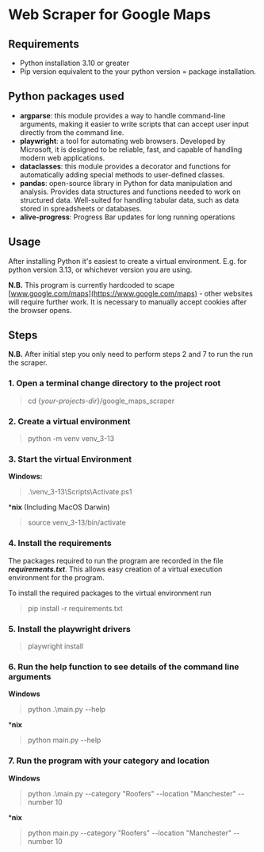 # Web Scraper for Google Maps

## Requirements
* Python installation 3.10 or greater
* Pip version equivalent to the your python version = package installation.

## Python packages used
* **argparse**: this module provides a way to handle command-line arguments, making it easier to write scripts that can accept user input directly from the command line. 
* **playwright**: a tool for automating web browsers. Developed by Microsoft, it is designed to be reliable, fast, and capable of handling modern web applications.
* **dataclasses**: this module provides a decorator and functions for automatically adding special methods to user-defined classes. 
* **pandas**: open-source library in Python for data manipulation and analysis. Provides data structures and functions needed to work on structured data. Well-suited for handling tabular data, such as data stored in spreadsheets or databases.
* **alive-progress**: Progress Bar updates for long running operations

## Usage 
After installing Python it's easiest to create a virtual environment. E.g. for python version 3.13, or whichever version you are using.

**N.B.** This program is currently hardcoded to scape  [www.google.com/maps](https://www.google.com/maps) - other websites will require further work. It is necessary to manually accept cookies after the browser opens. 

## Steps ##
**N.B.** After initial step you only need to perform steps 2 and 7 to run the run the scraper.

### 1. Open a terminal change directory to the project root

> cd {_your-projects-dir_}/google_maps_scraper

### 2. Create a virtual environment

> python -m venv venv_3-13

### 3. Start the virtual Environment

**Windows:**

> .\venv_3-13\Scripts\Activate.ps1

***nix** (Including MacOS Darwin) 

> source venv_3-13/bin/activate

### 4. Install the requirements
The packages required to run the program are recorded in the file **_requirements.txt_**. This allows easy creation of a virtual execution environment for the program.

To install the required packages to the virtual environment run

> pip install -r requirements.txt

### 5. Install the playwright drivers

> playwright install

### 6. Run the help function to see details of the command line arguments

**Windows**

>  python .\main.py --help

***nix**

> python main.py --help

### 7. Run the program with your category and location

**Windows**

>  python .\main.py --category "Roofers" --location "Manchester" --number 10

***nix**

> python main.py --category "Roofers" --location "Manchester" --number 10
